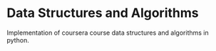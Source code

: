 # Data Structures and Algorithms

Implementation of coursera course data structures and algorithms in python.

